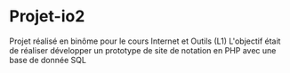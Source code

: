 # Projet-io2
Projet réalisé en binôme pour le cours Internet et Outils (L1)
L'objectif était de réaliser développer un prototype de site de notation en PHP avec une base de donnée SQL

